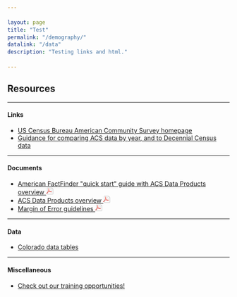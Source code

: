 ```yaml
---

layout: page
title: "Test"
permalink: "/demography/"
datalink: "/data"
description: "Testing links and html."

---
```


## Resources

- - -

#### Links

- [US Census Bureau American Community Survey homepage](http://www.census.gov/programs-surveys/acs/)
- [Guidance for comparing ACS data by year, and to Decennial Census data](https://www.census.gov/programs-surveys/acs/guidance.html)

- - -

#### Documents

- [American FactFinder \"quick start\" guide with ACS Data Products overview  ![pdf](/images/page_white_acrobat.png 'download pdf file')](https://drive.google.com/uc?export=download&id=0B2oqdPZKJqK7dnJHOTB1OWRNUVk)
- [ACS Data Products overview ![pdf](/images/page_white_acrobat.png 'download pdf file')](https://drive.google.com/uc?export=download&id=0B5iJvaUI0tr6SC1YcHdTV0UwaWM)
- [Margin of Error guidelines ![pdf](/images/page_white_acrobat.png 'download pdf file')](https://drive.google.com/uc?export=download&id=0B2oqdPZKJqK7bC1hYUxPNVVmRnM)

- - -

#### Data

- [Colorado data tables](/census-acs/american-community-survey-data#american-community-survey-data-for-colorado)

- - -

#### Miscellaneous

- [Check out our training opportunities!](/demography/training#training)
